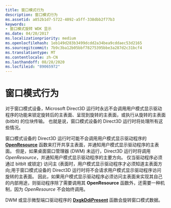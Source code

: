 ```yaml
---
title: 窗口模式行为
description: 窗口模式行为
ms.assetid: a852b1d7-5722-4092-a5ff-338dbb2f77b3
keywords:
- 窗口模式旋转 WDK 显示
ms.date: 04/20/2017
ms.localizationpriority: medium
ms.openlocfilehash: 1eb149d283b3499dcdd2a34bea9cddaec53d2165
ms.sourcegitcommit: 7b9c3ba12b05bbf78275395bbe3a287d2c31bcf4
ms.translationtype: MT
ms.contentlocale: zh-CN
ms.lasthandoff: 08/28/2020
ms.locfileid: "89065972"
---
```

# <a name="windowed-mode-behavior"></a>窗口模式行为


对于窗口模式设备，Microsoft Direct3D 运行时永远不会调用用户模式显示驱动程序的功能来锁定旋转后的主表面、呈现到旋转的主表面，或执行从旋转的主表面 (bitblt) 的位块传输。 也就是说，窗口模式设备的 Direct3D 运行时将处理所有这些情况。

窗口模式设备的 Direct3D 运行时可能不会调用用户模式显示驱动程序的 [**OpenResource**](/windows-hardware/drivers/ddi/d3dumddi/nc-d3dumddi-pfnd3dddi_openresource) 函数来打开共享主表面，并通知用户模式显示驱动程序的主表面。 但是，如果桌面窗口管理器 (DWM) 未运行，Direct3D 运行时将调用 *OpenResource*，并通知用户模式显示驱动程序的主要方向。 仅当驱动程序必须通过 bitblt 或锁定) 访问主 (表面时，用户模式显示驱动程序才必须知道主表面方向;用于窗口模式设备的 Direct3D 运行时将不会请求用户模式显示驱动程序访问旋转的主表面。 因此，如果用户模式显示驱动程序必须访问主表面来实现其自己的内部用途，则驱动程序除了需要调用其 **OpenResource** 函数外，还需要一种机制，因为 *OpenResource* 不会始终调用。

DWM 或显示微型端口驱动程序的 [**DxgkDdiPresent**](/windows-hardware/drivers/ddi/d3dkmddi/nc-d3dkmddi-dxgkddi_present) 函数会旋转窗口模式数据。

 

